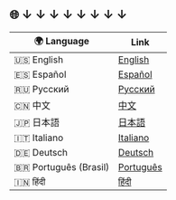 ## 🌐 ↓ ↓ ↓ ↓ ↓ ↓ ↓ ↓

| 🌍 Language | Link |
|------------|------|
| 🇺🇸 English | [English](https://github.com/Suundumused/Motion-Joystick-Steering-Wheel/blob/main/Server%20Side/README.en.MD) |
| 🇪🇸 Español | [Español](https://github.com/Suundumused/Motion-Joystick-Steering-Wheel/blob/main/Server%20Side/README.es.MD) |
| 🇷🇺 Русский | [Русский](https://github.com/Suundumused/Motion-Joystick-Steering-Wheel/blob/main/Server%20Side/README.ru.MD) |
| 🇨🇳 中文 | [中文](https://github.com/Suundumused/Motion-Joystick-Steering-Wheel/blob/main/Server%20Side/README.zh-cn.MD) |
| 🇯🇵 日本語 | [日本語](https://github.com/Suundumused/Motion-Joystick-Steering-Wheel/blob/main/Server%20Side/README.ja.MD) |
| 🇮🇹 Italiano | [Italiano](https://github.com/Suundumused/Motion-Joystick-Steering-Wheel/blob/main/Server%20Side/README.it.MD) |
| 🇩🇪 Deutsch | [Deutsch](https://github.com/Suundumused/Motion-Joystick-Steering-Wheel/blob/main/Server%20Side/README.de.MD) |
| 🇧🇷 Português (Brasil) | [Português](https://github.com/Suundumused/Motion-Joystick-Steering-Wheel/blob/main/Server%20Side/README.pt-br.MD) |
| 🇮🇳 हिंदी | [हिंदी](https://github.com/Suundumused/Motion-Joystick-Steering-Wheel/blob/main/Server%20Side/README.hi.MD) |